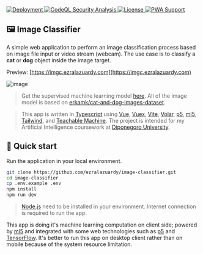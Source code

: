 <a href="https://imgc.ezralazuardy.com">
  <img src="https://therealsujitk-vercel-badge.vercel.app/?app=imgc.ezralazuardy" alt="Deployment">
</a>
<a href="https://github.com/ezralazuardy/image-classifier/actions/workflows/codeql-analysis.yml">
  <img src="https://img.shields.io/github/workflow/status/ezralazuardy/image-classifier/CodeQL?label=security" alt="CodeQL Security Analysis" target="_blank" rel="noopener noreferrer">
</a>
<a href="https://github.com/ezralazuardy/image-classifier/blob/master/LICENSE">
  <img src="https://img.shields.io/github/license/ezralazuardy/image-classifier" alt="License" target="_blank" rel="noopener noreferrer">
</a>
<a href="https://web.dev/progressive-web-apps">
    <img alt="PWA Support" src="https://img.shields.io/badge/%20pwa-enabled-blueviolet">
</a>

## 🖼️ Image Classifier

A simple web application to perform an image classification process based on image file input or video stream (webcam). The use case is to classify a **cat** or **dog** object inside the image target.

Preview: [https://imgc.ezralazuardy.com](https://imgc.ezralazuardy.com)

![image](https://user-images.githubusercontent.com/24422019/160217140-f2164c3e-4b86-4839-9769-9275991aeef5.png)

> Get the supervised machine learning model [here](https://teachablemachine.withgoogle.com/models/iDck0-wxs). All of the image model is based on [erkamk/cat-and-dog-images-dataset](https://www.kaggle.com/datasets/erkamk/cat-and-dog-images-dataset).

> This app is written in [Typescript](https://www.typescriptlang.org) using [Vue](https://vuejs.org), [Vuex](https://vuex.vuejs.org), [Vite](https://vitejs.dev), [Volar](https://github.com/johnsoncodehk/volar), [p5](https://p5js.org), [ml5](https://ml5js.org), [Tailwind](https://tailwindcss.com), and [Teachable Machine](https://teachablemachine.withgoogle.com). The project is intended for my Artificial Intelligence coursework at [Diponegoro University](https://ft.undip.ac.id/en/site).

## 🚀 Quick start

Run the application in your local environment.

```bash
git clone https://github.com/ezralazuardy/image-classifier.git
cd image-classifier
cp .env.example .env
npm install
npm run dev
```

> [Node.js](https://nodejs.org) need to be installed in your environment. Internet connection is required to run the app.

This app is doing it's machine learning computation on client side; powered by [ml5](https://ml5js.org) and integrated with some web technologies such as [p5](https://p5js.org) and [TensorFlow](https://www.tensorflow.org/js). It's better to run this app on desktop client rather than on mobile because of the system resource limitation.
